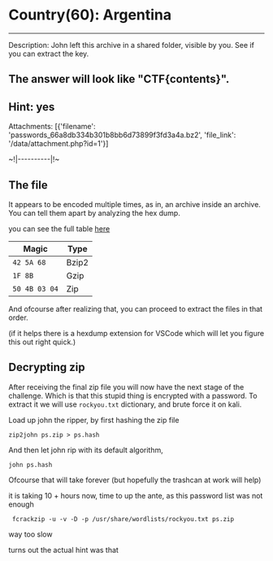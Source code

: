 # Country(60):  Argentina
----------
Description:  John left this archive in a shared folder, visible by you. See if you can extract the key.

The answer will look like "CTF{contents}".
----------
Hint:  yes
----------
Attachments:  [{'filename': 'passwords_66a8db334b301b8bb6d73899f3fd3a4a.bz2', 'file_link': '/data/attachment.php?id=1'}]

~!|----------|!~
## The file
It appears to be encoded multiple times, as in, an archive inside an archive.
You can tell them apart by analyzing the hex dump.

you can see the full table [here](https://en.wikipedia.org/wiki/List_of_file_signatures)

|Magic|Type|
|-|-|
|`42 5A 68` | Bzip2|
|`1F 8B` | Gzip|
|`50 4B 03 04`| Zip |

And ofcourse after realizing that, you can proceed to extract the files in that order.

(if it helps there is a hexdump extension for VSCode which will let you figure this out right quick.)

## Decrypting zip
After receiving the final zip file you will now have the next stage of the challenge.
Which is that this stupid thing is encrypted with a password.  To extract it we will use `rockyou.txt` dictionary, and brute force it on kali.

Load up john the ripper, by first hashing the zip file

```
zip2john ps.zip > ps.hash
```

And then let john rip with its default algorithm,
```
john ps.hash
```

Ofcourse that will take forever (but hopefully the trashcan at work will help)

it is taking 10 + hours now, time to up the ante, as this password list was not enough

```
 fcrackzip -u -v -D -p /usr/share/wordlists/rockyou.txt ps.zip
```

way too slow

turns out the actual hint was that 